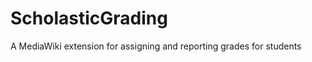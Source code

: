 ScholasticGrading
=================

A MediaWiki extension for assigning and reporting grades for students